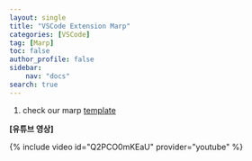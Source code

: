 ```yaml
---
layout: single
title: "VSCode Extension Marp"
categories: [VSCode]
tag: [Marp]
toc: false
author_profile: false
sidebar:
    nav: "docs"
search: true
---
```


1. check our marp [template](../../assets/files/marp.md)

**[유튜브 영상]**

{% include video id="Q2PCO0mKEaU" provider="youtube" %}
